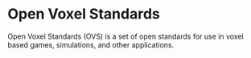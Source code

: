 # Open Voxel Standards

Open Voxel Standards (OVS) is a set of open standards for use in voxel
based games, simulations, and other applications.
